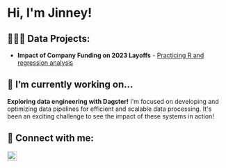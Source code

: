 <h1>Hi, I'm Jinney! <br/>

<h2>👩🏻‍💻 Data Projects:</h2>
<ul>
  <li><b>Impact of Company Funding on 2023 Layoffs</b>
    - <a href="https://github.com/jinney-hong/203-LayoffsProject-R" target="_blank">Practicing R and regression analysis</a>
  </li>
</ul>

<h2>🔭 I’m currently working on...</h2>
<p><b>Exploring data engineering with Dagster!</b> I'm focused on developing and optimizing data pipelines for efficient and scalable data processing. It's been an exciting challenge to see the impact of these systems in action!</p>

<h2>🤳 Connect with me:</h2>
<a href="https://linkedin.com/in/jinney-hong" target="_blank">
  <img align="left" alt="Jinney Hong | LinkedIn" width="22px" src="https://cdn.jsdelivr.net/npm/simple-icons@v3/icons/linkedin.svg" />
</a>
